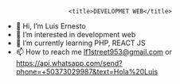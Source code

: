                       <title>DEVELOPMET WEB</title>

- 👋 Hi, I’m Luis Ernesto
- 👀 I’m interested in development web
- 🌱 I’m currently learning PHP, REACT JS
- 📫 How to reach me <lf1street953@gmail.com> or https://api.whatsapp.com/send?phone=+50373029987&text=Hola%20Luis

<!---
LErnesto503/LErnesto503 is a ✨ special ✨ repository because its `README.md` (this file) appears on your GitHub profile.
You can click the Preview link to take a look at your changes.
--->
